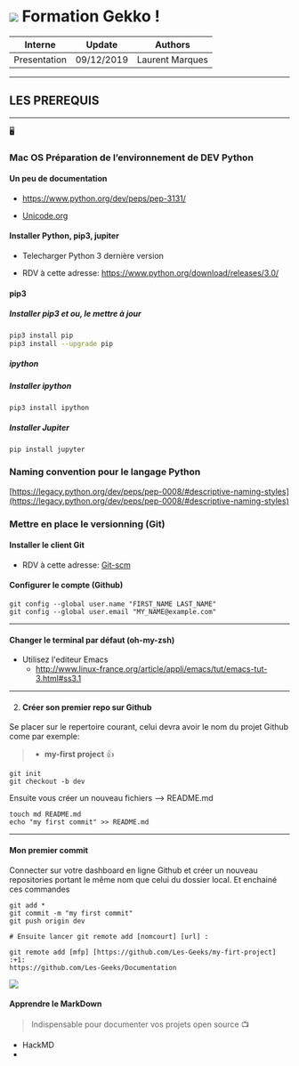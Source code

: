 # <img src="images/LOGO_GEKKO_LES-INGENIEURS-DU-CLOUD_RVB-1_import.png"> Formation Gekko !


|   Interne  |   Update   |     Authors     |
|:------------:|:----------:|:---------------:|
| Presentation | 09/12/2019 | Laurent Marques |

---

## LES PREREQUIS

---
🖥
### Mac OS Préparation de l’environnement de DEV Python

#### Un peu de documentation

* https://www.python.org/dev/peps/pep-3131/

* [Unicode.org](http://www.unicode.org/reports/tr31/)

#### Installer Python, pip3, jupiter 

* Telecharger Python 3 dernière version

* RDV à cette adresse: <https://www.python.org/download/releases/3.0/>

#### pip3

##### Installer pip3 et ou, le mettre à jour

```Bash
pip3 install pip
pip3 install --upgrade pip
```

##### ipython

##### Installer ipython

```Bash
pip3 install ipython
```

##### Installer Jupiter

```Bash
pip install jupyter
```

### Naming convention pour le langage Python

[https://legacy.python.org/dev/peps/pep-0008/#descriptive-naming-styles](https://legacy.python.org/dev/peps/pep-0008/#descriptive-naming-styles)

### Mettre en place le versionning (Git)

#### Installer le client Git

- RDV à cette adresse: [Git-scm](https://git-scm.com/)

#### Configurer le compte (Github)

```bash=
git config --global user.name "FIRST_NAME LAST_NAME"
git config --global user.email "MY_NAME@example.com"
```
---

#### Changer le terminal par défaut (oh-my-zsh)

- Utilisez l'editeur Emacs
    - <http://www.linux-france.org/article/appli/emacs/tut/emacs-tut-3.html#ss3.1>

---

2. #### Créer son premier repo sur Github

    
Se placer sur le repertoire courant, celui devra avoir le nom du projet Github come par exemple: 


> * **my-first project** :+1: 


```bash=
git init 
git checkout -b dev 
```
Ensuite vous créer un nouveau fichiers --> README.md

```bash=
touch md README.md 
echo "my first commit" >> README.md
```

---

#### Mon premier commit

Connecter sur votre dashboard en ligne Github
et créer un nouveau repositories portant le même nom que celui du dossier local.
Et enchainé ces commandes

```bash=
git add *
git commit -m "my first commit"
git push origin dev

# Ensuite lancer git remote add [nomcourt] [url] :

git remote add [mfp] [https://github.com/Les-Geeks/my-firt-project] :+1: 
https://github.com/Les-Geeks/Documentation
```
<img src="img/create-repo-github.jpeg">

#### Apprendre le MarkDown

>Indispensable pour documenter vos projets open source  📺

- HackMD
- 


<!-- Docs to Markdown version 1.0β17 -->
